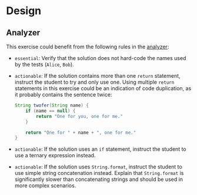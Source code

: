 # Design

## Analyzer

This exercise could benefit from the following rules in the [analyzer]:

- `essential`: Verify that the solution does not hard-code the names used by the tests (`Alice`, `Bob`).
- `actionable`: If the solution contains more than one `return` statement, instruct the student to try and only use one.
  Using multiple `return` statements in this exercise could be an indication of code duplication, as it probably contains the sentence twice:

  ```java
  String twofer(String name) {
      if (name == null) {
          return "One for you, one for me."
      }

      return "One for " + name + ", one for me."
  }
  ```

- `actionable`: If the solution uses an `if` statement, instruct the student to use a ternary expression instead.
- `actionable`: If the solution uses `String.format`, instruct the student to use simple string concatenation instead.
  Explain that `String.format` is significantly slower than concatenating strings and should be used in more complex scenarios.

[analyzer]: https://github.com/exercism/java-analyzer
